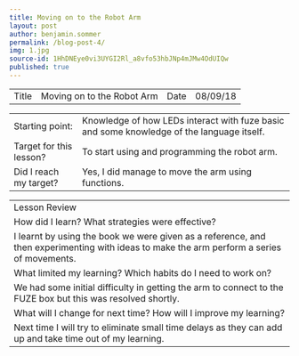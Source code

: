 ```yaml
---
title: Moving on to the Robot Arm
layout: post
author: benjamin.sommer
permalink: /blog-post-4/
img: 1.jpg
source-id: 1HhDNEye0vi3UYGI2Rl_a8vfo53hbJNp4mJMw4OdUIQw
published: true
---
```

<table>
  <tr>
    <td>Title</td>
    <td>Moving on to the Robot Arm</td>
    <td>Date</td>
    <td>08/09/18</td>
  </tr>
</table>


<table>
  <tr>
    <td>Starting point:</td>
    <td>Knowledge of how LEDs interact with fuze basic and some knowledge of the language itself.</td>
  </tr>
  <tr>
    <td>Target for this lesson?</td>
    <td>To start using and programming the robot arm.</td>
  </tr>
  <tr>
    <td>Did I reach my target? </td>
    <td>Yes, I did manage to move the arm using functions.</td>
  </tr>
</table>


<table>
  <tr>
    <td>Lesson Review</td>
  </tr>
  <tr>
    <td>How did I learn? What strategies were effective? </td>
  </tr>
  <tr>
    <td>I learnt by using the book we were given as a reference, and then experimenting with ideas to make the arm perform a series of movements.</td>
  </tr>
  <tr>
    <td>What limited my learning? Which habits do I need to work on? </td>
  </tr>
  <tr>
    <td>We had some initial difficulty in getting the arm to connect to the FUZE box but this was resolved shortly.</td>
  </tr>
  <tr>
    <td>What will I change for next time? How will I improve my learning?</td>
  </tr>
  <tr>
    <td>Next time I will try to eliminate small time delays as they can add up and take time out of my learning.</td>
  </tr>
</table>


